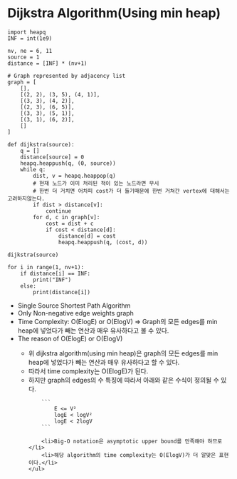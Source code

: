 <h1>Dijkstra Algorithm(Using min heap)</h1>

```
import heapq
INF = int(1e9)

nv, ne = 6, 11
source = 1
distance = [INF] * (nv+1)

# Graph represented by adjacency list
graph = [
    [],
    [(2, 2), (3, 5), (4, 1)],
    [(3, 3), (4, 2)],
    [(2, 3), (6, 5)],
    [(3, 3), (5, 1)],
    [(3, 1), (6, 2)],
    []
]

def dijkstra(source):
    q = []
    distance[source] = 0
    heapq.heappush(q, (0, source))
    while q:
        dist, v = heapq.heappop(q)
        # 현재 노드가 이미 처리된 적이 있는 노드라면 무시
        # 한번 더 거치면 어차피 cost가 더 들기때문에 한번 거쳐간 vertex에 대해서는 고려하지않는다.
        if dist > distance[v]:
            continue
        for d, c in graph[v]:
            cost = dist + c
            if cost < distance[d]:
                distance[d] = cost
                heapq.heappush(q, (cost, d))

dijkstra(source)

for i in range(1, nv+1):
    if distance[i] == INF:
        print("INF")
    else:
        print(distance[i])
```

<ul>
	<li>Single Source Shortest Path Algorithm</li>
	<li>Only Non-negative edge weights graph</li>
	<li>Time Complexity: O(ElogE) or O(ElogV) => Graph의 모든 edges를 min heap에 넣었다가 빼는 연산과 매우 유사하다고 볼 수 있다.</li>
	<li>The reason of O(ElogE) or O(ElogV)</li>
	<ul>
		<li>위 dijkstra algorithm(using min heap)은 graph의 모든 edges를 min heap에 넣었다가 빼는 연산과 매우 유사하다고 할 수 있다.</li>
		<li>따라서 time complexity는 O(ElogE)가 된다.</li>
		<li>하지만 graph의 edges의 수 특징에 따라서 아래와 같은 수식이 정의될 수 있다.</li>

		```
			E <= V²
			logE < logV²
			logE < 2logV
		```

		<li>Big-O notation은 asymptotic upper bound를 만족해야 하므로</li>
		<li>해당 algorithm의 time complexity는 O(ElogV)가 더 알맞은 표현이다.</li>
	</ul>
</ul>
